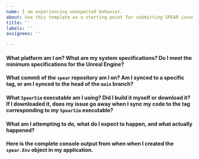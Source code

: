 ```yaml
---
name: I am experiencing unexpected behavior.
about: Use this template as a starting point for submitting SPEAR issues that describe some kind of unexpected behavior.
title: ''
labels: ''
assignees: ''

---
```


#### What platform am I on? What are my system specifications? Do I meet the minimum specifications for the Unreal Engine?

#### What commit of the `spear` repository am I on? Am I synced to a specific tag, or am I synced to the head of the `main` branch?

#### What `SpearSim` executable am I using? Did I build it myself or download it? If I downloaded it, does my issue go away when I sync my code to the tag corresponding to my `SpearSim` executable?

#### What am I attempting to do, what do I expect to happen, and what actually happened?

#### Here is the complete console output from when when I created the `spear.Env` object in my application.
